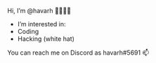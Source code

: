 Hi, I’m @havarh 👋💞️👀🌱
-  I’m interested in: 
  - Coding
  - Hacking (white hat)
  
You can reach me on Discord as havarh#5691 📫

<!---
havarh/havarh is a ✨ special ✨ repository because its `README.md` (this file) appears on your GitHub profile.
You can click the Preview link to take a look at your changes.
--->
